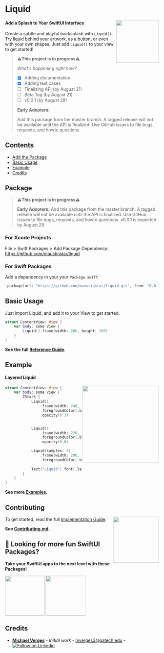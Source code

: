 # Liquid

<img src=https://raw.githubusercontent.com/maustinstar/liquid/master/Docs/Media/liquid-circle.gif width=140 align="right" />

#### Add a Splash to Your SwiftUI Interface

Create a subtle and playful backsplash with `Liquid()`. Try liquid behind your artwork, as a button, or even with your own shapes. Just add `Liquid()` to your view to get started!

> **⚠️This project is in progress⚠️**
>
> *What's happening right now?*
> - [x] Adding documentation
> - [x] Adding test cases
> - [ ] Finalizing API (by August 21)
> - [ ] Beta Tag (by August 21)
> - [ ] v0.0.1 (by August 28)
>
> **Early Adopters:**
> 
> Add this package from the master branch.
> A tagged release will not be available until the API is finalized. Use GitHub issues to file bugs, requests, and howto questions.

## Contents

- [Add the Package](#package)
- [Basic Usage](#basic-usage)
- [Example](#example)
- [Credits](#credits)

## Package

> **⚠️This project is in progress⚠️**
>
> **Early Adopters:**
> Add this package from the master branch.
> A tagged release will not be available until the API is finalized. Use GitHub issues to file bugs, requests, and howto questions.
> v0.0.1 is expected by August 28

### For Xcode Projects

File > Swift Packages > Add Package Dependency: https://github.com/maustinstar/liquid

### For Swift Packages

Add a dependency in your your `Package.swift`

```swift
.package(url: "https://github.com/maustinstar/liquid.git", from: "0.0.1"),
```

## Basic Usage

Just import Liquid, and add it to your View to get started.

```swift
struct ContentView: View {
    var body: some View {
        Liquid().frame(width: 200, height: 200)
    }
}
```

**See the full [Reference Guide](https://github.com/maustinstar/liquid/blob/master/Docs/Reference.md).**

## Example

#### Layered Liquid

<img src=https://raw.githubusercontent.com/maustinstar/liquid/master/Docs/Media/liquid-circle.gif width=250 align="right" />

```swift
struct ContentView: View {
    var body: some View {
        ZStack {
            Liquid()
                .frame(width: 240, height: 240)
                .foregroundColor(.blue)
                .opacity(0.3)


            Liquid()
                .frame(width: 220, height: 220)
                .foregroundColor(.blue)
                .opacity(0.6)

            Liquid(samples: 5)
                .frame(width: 200, height: 200)
                .foregroundColor(.blue)
            
            Text("Liquid").font(.largeTitle).foregroundColor(.white)
        }
    }
}
```

**See more [Examples](https://github.com/maustinstar/liquid/blob/master/Docs/Examples.md).**

## Contributing

<img src=https://raw.githubusercontent.com/maustinstar/liquid/master/Docs/Media/bezier.gif width=150 align="right" />

To get started, read the full [Implementation Guide](https://github.com/maustinstar/liquid/blob/master/Docs/Liquid%20Implementation%20Guide.md).

**See [Contributing.md](https://github.com/maustinstar/liquid/blob/master/Contributing.md).**

## 🚀 Looking for more fun SwiftUI Packages?

**Take your SwiftUI apps to the next level with these Packages!**

<a href="https://github.com/maustinstar/shiny">
  <img src="https://github-readme-stats.vercel.app/api/pin/?username=maustinstar&repo=shiny" height=130 align="left" />
</a>

<a href="https://github.com/maustinstar/swiftui-drawer">
  <img src="https://github-readme-stats.vercel.app/api/pin/?username=maustinstar&repo=swiftui-drawer" height=130 />
</a>

## Credits

* [**Michael Verges**](https://github.com/maustinstar) - *Initial work* - mverges3@gatech.edu - [![Follow on Linkedin](https://img.shields.io/badge/Follow%20on-Linkedin-5176B1.svg)](https://www.linkedin.com/in/michaelverges)
